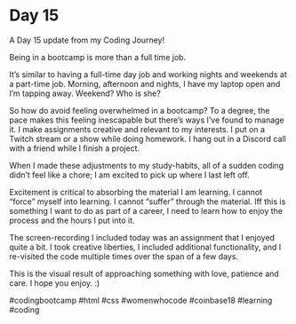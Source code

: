 # Day 15
A Day 15 update from my Coding Journey!

Being in a bootcamp is more than a full time job. 

It’s similar to having a full-time day job and working nights and weekends at a part-time job. Morning, afternoon and nights, I have my laptop open and I’m tapping away. Weekend? Who is she?

So how do avoid feeling overwhelmed in a bootcamp? To a degree, the pace makes this feeling inescapable but there’s ways I’ve found to manage it. I make assignments creative and relevant to my interests. I put on a Twitch stream or a show while doing homework. I hang out in a Discord call with a friend while I finish a project.

When I made these adjustments to my study-habits, all of a sudden coding didn’t feel like a chore; I am excited to pick up where I last left off.

Excitement is critical to absorbing the material I am learning. I cannot “force” myself into learning. I cannot “suffer” through the material. Iff this is something I want to do as part of a career, I need to learn how to enjoy the process and the hours I put into it.

The screen-recording I included today was an assignment that I enjoyed quite a bit. I took creative liberties, I included additional functionality, and I re-visited the code multiple times over the span of a few days.

This is the visual result of approaching something with love, patience and care. I hope you enjoy. :)

#codingbootcamp #html #css #womenwhocode #coinbase18 #learning #coding